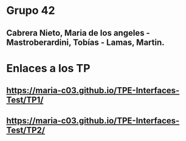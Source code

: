 # Grupo 42

## Cabrera Nieto, Maria de los angeles - Mastroberardini, Tobías - Lamas, Martin.

# Enlaces a los TP

## https://maria-c03.github.io/TPE-Interfaces-Test/TP1/

## https://maria-c03.github.io/TPE-Interfaces-Test/TP2/
